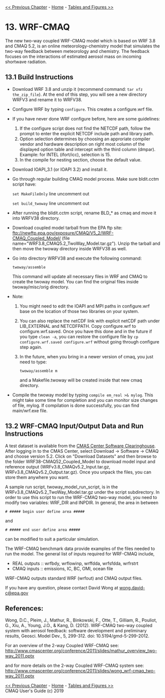 
<!-- BEGIN COMMENT -->

[<< Previous Chapter](CMAQ_UG_ch12_sulfur_tracking.md) - [Home](README.md) - [Tables and Figures >>](CMAQ_UG_tables_figures.md)

<!-- END COMMENT -->

# 13. WRF-CMAQ

The new two-way coupled WRF-CMAQ model which is based on WRF 3.8 and CMAQ 5.2, is an online meteorology-chemistry model that simulates the two-way feedback between meteorology and chemistry. The feedback focuses on the interactions of estimated aerosol mass on incoming shortwave radiation.


## 13.1 Build Instructions

- Download WRF 3.8 and unzip it (recommend command: `tar xfz the_zip_file`). At the end of this step, you will see a new directory WRFV3 and rename it
   to WRFV38.
- Configure WRF by typing `configure`. This creates a configure.wrf file.
- If you have never done WRF configure before, here are some guidelines:
   1. If the configure script does not find the NETCDF path, follow the prompt to enter the explicit NETCDF include path and library path.
   2. Option selection determines by choosing an approriate compiler vendor and hardware description on right most column of the displayed option table and intercept with the third column (dmpar).  Example: for INTEL (ifort/icc), selection is 15.
   3. In the compile for nesting section, choose the default value.
- Download IOAPI_3.1 (or IOAPI 3.2) and install it.
- Go through regular building CMAQ model process. Make sure bldit.cctm script  have:

    `set MakeFileOnly` line uncomment out

    `set build_twoway` line uncomment out

- After running the blidit.cctm script, rename BLD_\* as cmaq and move it into WRFV38 directory.

 - Download coupled model tarball from the EPA ftp site: ftp://newftp.epa.gov/exposure/CMAQ/V5_2/WRF-CMAQ_Coupled_Model/ (file name="WRF3.8_CMAQ5.2_TwoWay_Model.tar.gz"). Unzip the tarball and then move the twoway directory inside WRFV38 as well.

- Go into directory WRFV38 and execute the following command:

   `twoway/assemble`

   This command will update all necessary files in WRF and CMAQ to create
   the twoway model. You can find the original files inside twoway/misc/orig
   directory.

- Note:  
   1. You might need to edit the IOAPI and MPI paths in configure.wrf base on
      the location of those two libraries on your system.

   2. You can also replace the netCDF link with explicit netCDF path under
      LIB_EXTERNAL and NETCDFPATH. Copy configure.wrf to configure.wrf.saved.
      Once you have this done and in the future if you type `clean -a`, you
      can restore the configure file by `cp configure.wrf.saved configure.wrf`
      without going through configure step again.

   3. In the future, when you bring in a newer version of cmaq, you just
      need to type:

      `twoway/assemble m`

      and a Makefile.twoway will be created inside that new cmaq directory.

- Compile the twoway model by typing `compile em_real >& mylog`. This might take some time for completion and you can monitor size changes of file, mylog. If compilation is done successfully, you can find main/wrf.exe file.

## 13.2 WRF-CMAQ Input/Output Data and Run Instructions
A test dataset is available from the [CMAS Center Software Clearinghouse](https://www.cmascenter.org/download/software/cmaq/cmaq_5-2.cfm?DB=TRUE). After logging in to the CMAS Center, select Download -> Software -> CMAQ and choose version 5.2.  Click on "Download Datasets" and then browse to the folder WRF38-CMAQ52_Coupled_Model to download model input and reference output (WRFv3.8_CMAQv5.2_Input.tar.gz, WRFv3.8_CMAQv5.2_Output.tar.gz). Once you unpack the files, you can store them anywhere you want.  

A sample run script, twoway_model_run_script, is in the WRFv3.8_CMAQv5.2_TwoWay_Model.tar.gz under the script subdirectory.
In order to use this script to run the WRF-CMAQ two-way model, you need to modify two variables: WRF_DIR and INPDIR.
    In general, the area in between

`# ##### begin user define area #####`

and

`# ##### end user define area #####`

can be modified to suit a particular simulation.

The WRF-CMAQ benchmark data provide examples of the files needed to run the model. The general list of inputs required for WRF-CMAQ include,

* REAL outputs :: wrfbdy, wrflowinp, wrffdda, wrfsfdda, wrfrstrt
* CMAQ inputs  :: emissions, IC, BC, OMI, ocean file

WRF-CMAQ outputs standard WRF (wrfout) and CMAQ output files.

If you have any question, please contact David Wong at wong.david-c@epa.gov

## References:

Wong, D.C., Pleim, J., Mathur, R., Binkowski, F., Otte, T., Gilliam, R., Pouliot, G., Xiu, A., Young, J.O., & Kang, D. (2012). WRF-CMAQ two-way coupled system with aerosol feedback: software development and preliminary results, Geosci. Model Dev., 5, 299-312. doi: 10.5194/gmd-5-299-2012. 

For an overview of the 2-way Coupled WRF-CMAQ see: http://www.cmascenter.org/conference/2011/slides/mathur_overview_two-way_2011.pptx

and for more details on the 2-way Coupled WRF-CMAQ system see: http://www.cmascenter.org/conference/2011/slides/wong_wrf-cmaq_two-way_2011.pptx
<!-- BEGIN COMMENT -->

[<< Previous Chapter](CMAQ_UG_ch12_sulfur_tracking.md) - [Home](README.md) - [Tables and Figures >>](CMAQ_UG_tables_figures.md)<br>
CMAQ User's Guide (c) 2019<br>

<!-- END COMMENT -->
